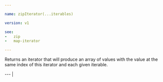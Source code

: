 ```yaml
---

name: zipIterator(...iterables)

version: v1

see:
-   zip
-   map-iterator

---
```


Returns an iterator that will produce an array of values with the value at the
same index of this iterator and each given iterable.

--- |

